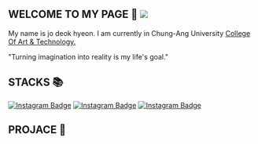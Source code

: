## WELCOME TO MY PAGE 👋 <a href="https://hits.seeyoufarm.com"><img src="https://hits.seeyoufarm.com/api/count/incr/badge.svg?url=https%3A%2F%2Fgithub.com%2FJodeokhyeon&count_bg=%2392FA43&title_bg=%23000000&icon=mariadbfoundation.svg&icon_color=%23EDEDEF&title=visit&edge_flat=false"/></a>


My name is jo deok hyeon. I am  currently in Chung-Ang University [College Of Art & Technology.](https://artech.cau.ac.kr/)


"Turning imagination into reality is my life's goal."

## STACKS 📚
[![Instagram Badge](https://img.shields.io/badge/Python-%233776AB?logo=python&logoColor=yellow&labelColor=blue&color=blue)](https://namu.wiki/w/Python) 
[![Instagram Badge](https://img.shields.io/badge/html5-%230F1689?logo=html5&logoColor=RAD&labelColor=blue&color=blue)](https://namu.wiki/w/HTML5) 
[![Instagram Badge](https://img.shields.io/badge/javascript-%23F7DF1E?logo=javascript&logoColor=YELLO&labelColor=blue&color=blue)](https://namu.wiki/w/JavaScript)

## PROJACE 📓



